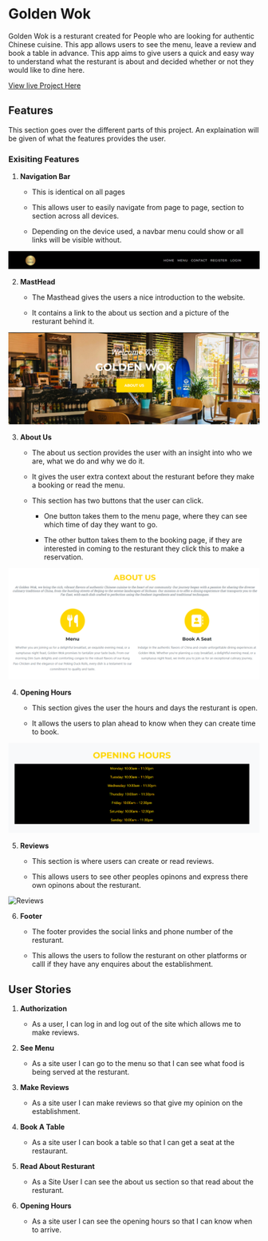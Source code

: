 # Golden Wok

Golden Wok is a resturant created for People who are looking for authentic Chinese cuisine. This app allows users to see the menu, leave a review and book a table in advance. This app aims to give users a quick and easy way to understand what the resturant is about and decided whether or not they would like to dine here.

[View live Project Here](https://ugolden-wok-0812afc9caf2.herokuapp.com/)

## Features

This section goes over the different parts of this project. An explaination will be given of what the features provides the user.

### Exisiting Features

1. **Navigation Bar**

    - This is identical on all pages 

    - This allows user to easily navigate from page to page, section to section across all devices.

    - Depending on the device used, a navbar menu could show or all links will be visible without.

![Navbar](static/image/navbar.png)

2. **MastHead**

    - The Masthead gives the users a nice introduction to the website.

    - It contains a link to the about us section and a picture of the resturant behind it.

![Masthead](static/image/masthead.png)

3. **About Us**

    - The about us section provides the user with an insight into who we are, what we do and why we do it.

    - It gives the user extra context about the resturant before they make a booking or read the menu.

    - This section has two buttons that the user can click.

        - One button takes them to the menu page, where they can see which time of day they want to go.

        - The other button takes them to the booking page, if they are interested in coming to the resturant they click this to make a reservation.

![About us](static/image/aboutus.png)

4. **Opening Hours**

    - This section gives the user the hours and days the resturant is open.

    - It allows the users to plan ahead to know when they can create time to book.

![Opening Hours](static/image/openhours.png)

5. **Reviews**

    - This section is where users can create or read reviews.

    - This allows users to see other peoples opinons and express there own opinons about the resturant.

![Reviews]()

6. **Footer**

    - The footer provides the social links and phone number of the resturant.

    - This allows the users to follow the resturant on other platforms or calll if they have any enquires about the establishment.


## User Stories

1. **Authorization**
    - As a user, I can log in and log out of the site which allows me to make reviews.

2. **See Menu**
    - As a site user I can go to the menu so that I can see what food is being served at the resturant.

3. **Make Reviews**
    - As a site user I can make reviews so that give my opinion on the establishment.

4. **Book A Table**
    - As a site user I can book a table so that I can get a seat at the restaurant.

5. **Read About Resturant**
    - As a Site User I can see the about us section so that read about the resturant.

6. **Opening Hours**
    - As a site user I can see the opening hours so that I can know when to arrive.
